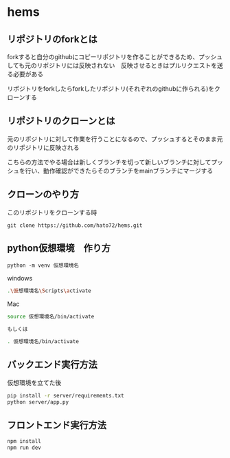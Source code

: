 # hems

## リポジトリのforkとは
forkすると自分のgithubにコピーリポジトリを作ることができるため、プッシュしても元のリポジトリには反映されない　反映させるときはプルリクエストを送る必要がある

リポジトリをforkしたらforkしたリポジトリ(それぞれのgithubに作られる)をクローンする

## リポジトリのクローンとは
元のリポジトリに対して作業を行うことになるので、プッシュするとそのまま元のリポジトリに反映される　

こちらの方法でやる場合は新しくブランチを切って新しいブランチに対してプッシュを行い、動作確認ができたらそのブランチをmainブランチにマージする

## クローンのやり方
このリポジトリをクローンする時
```
git clone https://github.com/hato72/hems.git
```

## python仮想環境　作り方
```
python -m venv 仮想環境名
```

windows
```sh
.\仮想環境名\Scripts\activate
```

Mac
```sh
source 仮想環境名/bin/activate

もしくは

. 仮想環境名/bin/activate
```

## バックエンド実行方法
仮想環境を立てた後
```sh
pip install -r server/requirements.txt
python server/app.py
```
## フロントエンド実行方法
```sh
npm install
npm run dev
```
